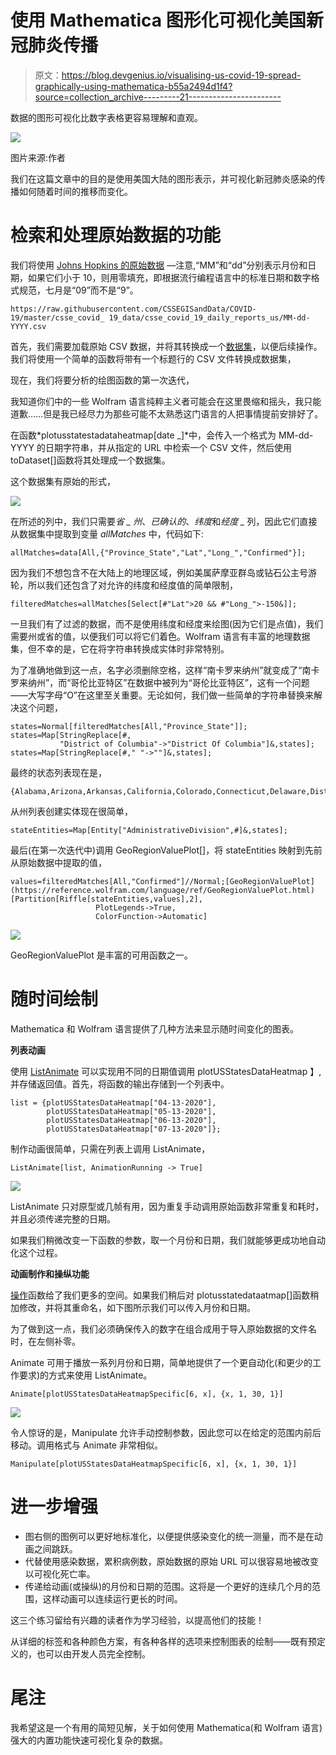 # 使用 Mathematica 图形化可视化美国新冠肺炎传播

> 原文：<https://blog.devgenius.io/visualising-us-covid-19-spread-graphically-using-mathematica-b55a2494d1f4?source=collection_archive---------21----------------------->

数据的图形可视化比数字表格更容易理解和直观。

![](img/31791e2a1da953bcf9a264d6cc66b320.png)

图片来源:作者

我们在这篇文章中的目的是使用美国大陆的图形表示，并可视化新冠肺炎感染的传播如何随着时间的推移而变化。

# **检索和处理原始数据的功能**

我们将使用 [Johns Hopkins 的原始数据](https://github.com/CSSEGISandData/COVID-19) —注意,“MM”和“dd”分别表示月份和日期，如果它们小于 10，则用零填充，即根据流行编程语言中的标准日期和数字格式规范，七月是“09”而不是“9”。

```
https://raw.githubusercontent.com/CSSEGISandData/COVID-19/master/csse_covid_ 19_data/csse_covid_19_daily_reports_us/MM-dd-YYYY.csv
```

首先，我们需要加载原始 CSV 数据，并将其转换成一个[数据集](https://reference.wolfram.com/language/ref/Dataset.html)，以便后续操作。我们将使用一个简单的函数将带有一个标题行的 CSV 文件转换成数据集，

现在，我们将要分析的绘图函数的第一次迭代，

我知道你们中的一些 Wolfram 语言纯粹主义者可能会在这里畏缩和摇头，我只能道歉……但是我已经尽力为那些可能不太熟悉这门语言的人把事情提前安排好了。

在函数*plotusstatestadataheatmap[date _]*中，会传入一个格式为 MM-dd-YYYY 的日期字符串，并从指定的 URL 中检索一个 CSV 文件，然后使用 toDataset[]函数将其处理成一个数据集。

这个数据集有原始的形式，

![](img/880413568ab3f2f2402036b113469b66.png)

在所述的列中，我们只需要*省 _ 州*、*已确认的*、*纬度*和*经度 _* 列，因此它们直接从数据集中提取到变量 *allMatches* 中，代码如下:

```
allMatches=data[All,{"Province_State","Lat","Long_","Confirmed"}];
```

因为我们不想包含不在大陆上的地理区域，例如美属萨摩亚群岛或钻石公主号游轮，所以我们还包含了对允许的纬度和经度值的简单限制，

```
filteredMatches=allMatches[Select[#"Lat">20 && #"Long_">-150&]];
```

一旦我们有了过滤的数据，而不是使用纬度和经度来绘图(因为它们是点值)，我们需要州或省的值，以便我们可以将它们着色。Wolfram 语言有丰富的地理数据集，但不幸的是，它在将字符串转换成实体时非常特别。

为了准确地做到这一点，名字必须删除空格，这样“南卡罗来纳州”就变成了“南卡罗来纳州”，而“哥伦比亚特区”在数据中被列为“哥伦比亚特区”，这有一个问题——大写字母“O”在这里至关重要。无论如何，我们做一些简单的字符串替换来解决这个问题，

```
states=Normal[filteredMatches[All,"Province_State"]];
states=Map[StringReplace[#,
           "District of Columbia"->"District Of Columbia"]&,states];
states=Map[StringReplace[#," "->""]&,states];
```

最终的状态列表现在是，

```
{Alabama,Arizona,Arkansas,California,Colorado,Connecticut,Delaware,DistrictOfColumbia,Florida,Georgia,Idaho,Illinois,Indiana,Iowa,Kansas,Kentucky,Louisiana,Maine,Maryland,Massachusetts,Michigan,Minnesota,Mississippi,Missouri,Montana,Nebraska,Nevada,NewHampshire,NewJersey,NewMexico,NewYork,NorthCarolina,NorthDakota,Ohio,Oklahoma,Oregon,Pennsylvania,RhodeIsland,SouthCarolina,SouthDakota,Tennessee,Texas,Utah,Vermont,Virginia,Washington,WestVirginia,Wisconsin,Wyoming}
```

从州列表创建实体现在很简单，

```
stateEntities=Map[Entity["AdministrativeDivision",#]&,states];
```

最后(在第一次迭代中)调用 GeoRegionValuePlot[]，将 stateEntities 映射到先前从原始数据中提取的值，

```
values=filteredMatches[All,"Confirmed"]//Normal;[GeoRegionValuePlot](https://reference.wolfram.com/language/ref/GeoRegionValuePlot.html)[Partition[Riffle[stateEntities,values],2],
                   PlotLegends->True,
                   ColorFunction->Automatic]
```

![](img/1e7649c89c476d0c48cfb65fd13ec50d.png)

GeoRegionValuePlot 是丰富的可用函数之一。

# 随时间绘制

Mathematica 和 Wolfram 语言提供了几种方法来显示随时间变化的图表。

**列表动画**

使用 [ListAnimate](https://reference.wolfram.com/language/ref/ListAnimate.html?q=ListAnimate) 可以实现用不同的日期值调用 plotUSStatesDataHeatmap 】,并存储返回值。首先，将函数的输出存储到一个列表中。

```
list = {plotUSStatesDataHeatmap["04-13-2020"],
        plotUSStatesDataHeatmap["05-13-2020"],
        plotUSStatesDataHeatmap["06-13-2020"],
        plotUSStatesDataHeatmap["07-13-2020"]};
```

制作动画很简单，只需在列表上调用 ListAnimate，

```
ListAnimate[list, AnimationRunning -> True]
```

![](img/300663533c445c03652e65c1ad000467.png)

ListAnimate 只对原型或几帧有用，因为重复手动调用原始函数非常重复和耗时，并且必须传递完整的日期。

如果我们稍微改变一下函数的参数，取一个月份和日期，我们就能够更成功地自动化这个过程。

**动画制作和操纵功能**

[操作](https://reference.wolfram.com/language/ref/Manipulate.html)函数给了我们更多的空间。如果我们稍后对 plotusstatedataatmap[]函数稍加修改，并将其重命名，如下图所示我们可以传入月份和日期。

为了做到这一点，我们必须确保传入的数字在组合成用于导入原始数据的文件名时，在左侧补零。

Animate 可用于播放一系列月份和日期，简单地提供了一个更自动化(和更少的工作要求)的方式来使用 ListAnimate。

```
Animate[plotUSStatesDataHeatmapSpecific[6, x], {x, 1, 30, 1}]
```

![](img/dea2b89145ab67400200b5cfcf4614c9.png)

令人惊讶的是，Manipulate 允许手动控制参数，因此您可以在给定的范围内前后移动。调用格式与 Animate 非常相似。

```
Manipulate[plotUSStatesDataHeatmapSpecific[6, x], {x, 1, 30, 1}]
```

# 进一步增强

*   图右侧的图例可以更好地标准化，以便提供感染变化的统一测量，而不是在动画之间跳跃。
*   代替使用感染数据，累积病例数，原始数据的原始 URL 可以很容易地被改变以可视化死亡率。
*   传递给动画(或操纵)的月份和日期的范围。这将是一个更好的连续几个月的范围，这样动画可以连续运行更长的时间。

这三个练习留给有兴趣的读者作为学习经验，以提高他们的技能！

从详细的标签和各种颜色方案，有各种各样的选项来控制图表的绘制——既有预定义的，也可以由开发人员完全控制。

# 尾注

我希望这是一个有用的简短见解，关于如何使用 Mathematica(和 Wolfram 语言)强大的内置功能快速可视化复杂的数据。